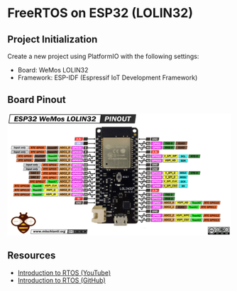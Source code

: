 # FreeRTOS on ESP32 (LOLIN32)

## Project Initialization

Create a new project using PlatformIO with the following settings:

- Board: WeMos LOLIN32
- Framework: ESP-IDF (Espressif IoT Development Framework)


## Board Pinout

![](assets/esp32-lolin32.png)


## Resources

- [Introduction to RTOS (YouTube)](https://www.youtube.com/watch?v=F321087yYy4&list=PLEBQazB0HUyQ4hAPU1cJED6t3DU0h34bz)
- [Introduction to RTOS (GitHub)](https://github.com/ShawnHymel/introduction-to-rtos)